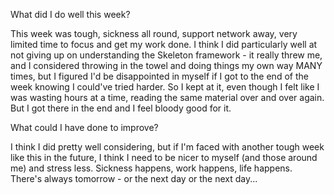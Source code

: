 What did I do well this week?

This week was tough, sickness all round, support network away, very limited time to focus and get my work done. I think I did particularly well at not giving up on understanding the Skeleton framework - it really threw me, and I considered throwing in the towel and doing things my own way MANY times, but I figured I'd be disappointed in myself if I got to the end of the week knowing I could've tried harder. So I kept at it, even though I felt like I was wasting hours at a time, reading the same material over and over again. But I got there in the end and I feel bloody good for it.

What could I have done to improve?

I think I did pretty well considering, but if I'm faced with another tough week like this in the future, I think I need to be nicer to myself (and those around me) and stress less. Sickness happens, work happens, life happens. There's always tomorrow - or the next day or the next day...
